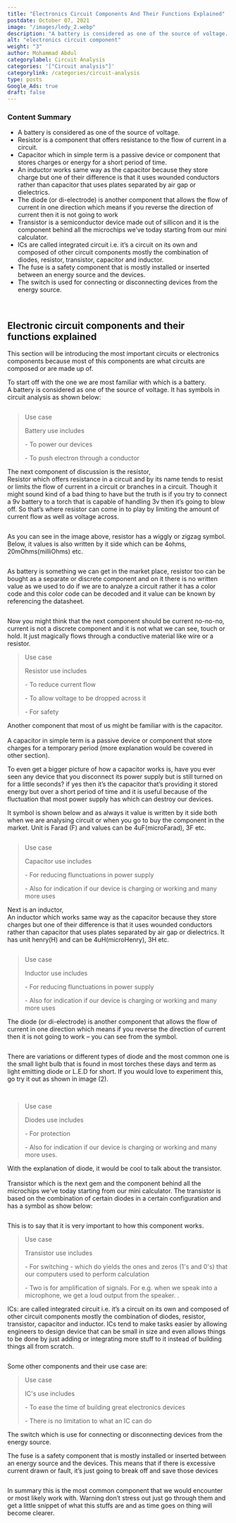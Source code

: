 ```yaml
---
title: "Electronics Circuit Components And Their Functions Explained"
postdate: October 07, 2021
image: "/images/ledy_2.webp"
description: "A battery is considered as one of the source of voltage. which is used to power our devices or push electron through a conductor..."
alt: "electronics circuit component"
weight: "3"
author: Mohammad Abdul
categorylabel: Circuit Analysis
categories: '["Circuit analysis"]'
categorylink: /categories/circuit-analysis
type: posts
Google_Ads: true
draft: false
---
```


<div class="content-summary">
<h3>Content Summary</h3>
<ul>
<li>
<span class="text-emphasis">A battery</span> is considered as one of the source of voltage.
</li>
<li>
<span class="text-emphasis">Resistor</span> is a component that offers resistance to the flow of
current in a circuit.
</li>
<li>
<span class="text-emphasis">Capacitor</span> which in simple term is a passive device or
component
that
stores charges or energy for a short period of time.
</li>
<li>
<span class="text-emphasis">An inductor</span> works same way as the capacitor because
they store charge but one of their difference is that it uses
wounded conductors rather than capacitor that uses plates separated
by air gap or dielectrics.
</li>
<li><span class="text-emphasis">The diode</span> (or di-electrode) is another component that allows
the
flow of current in one direction which means if you reverse the
direction of current then it is not going to work</li>
<li><span class="text-emphasis">Transistor</span> is a semiconductor device made out of sillicon
and it is the component behind all the microchips we’ve today starting from our mini calculator.

</li>
<li><span class="text-emphasis">ICs</span> are called integrated circuit i.e. it’s a circuit on its
own
and composed of other circuit components mostly the combination of diodes, resistor, transistor,
capacitor and inductor.</li>
<li><span class="text-emphasis">The fuse</span> is a safety component that is mostly installed or
inserted between an energy source and the
devices.</li>
<li><span class="text-emphasis">The switch</span> is used for connecting or disconnecting devices
from the energy source.</li>
</ul>
</div>
<br>
<div class="content">
<h2>Electronic circuit components and their functions explained</h2>

<p>
This section will be introducing the most important
circuits or electronics components because most of this components
are what circuits are composed or are made up of.
</p>

<p>
To start off with the one we are most familiar with which is a battery.
<br> <span class="text-emphasis">A battery</span> is considered as one of the source of voltage. It
has
symbols in circuit analysis as shown below:
</p>
<img loading="lazy" src="/images/batterysign_1.webp" alt="" />
<blockquote class="blockquote">
<p class="little-nugget">Use case</p>
<p class="quote-text">
Battery use includes
<p> - To power our devices</p>
<p> - To push electron through a conductor</p>

</blockquote>

<p>
The next component of discussion is the resistor, <br>
<span class="text-emphasis">Resistor</span> 
which offers resistance
in a circuit and by its name tends to resist or limits the flow of
current in a circuit or branches in a circuit. Though it might sound
kind of a bad thing to have but the truth is if you try to connect a
9v battery to a torch that is capable of handling 3v then it’s going
to blow off. So that’s where resistor can come in to play by
limiting the amount of current flow as well as voltage across.
</p>
<img loading="lazy" src="/images/tourchy_3.webp" alt="" />
<p>
As you can see in the image above, resistor has a wiggly or zigzag
symbol. Below, it values is also written by it side which can be 4ohms, 20mOhms(milliOhms) etc.
</p>

<img loading="lazy" src="/images/resistory_1.webp" alt="" />
<p>
As battery is something we can get in the market place, resistor too
can be bought as a separate or discrete component and on it there is
no written value as we used to do if we are to analyze a circuit
rather it has a color code and this color code can be decoded and it
value can be known by referencing the datasheet.
</p>
<img loading="lazy" src="/images/resistorlooky_1 (1).webp" alt="" />
<p>
Now you might think that the next component should be current
no-no-no, current is not a discrete component and it is not what we
can see, touch or hold. It just magically flows through a conductive
material like wire or a resistor.
</p>

<blockquote class="blockquote">
<p class="little-nugget">Use case</p>
<p class="quote-text">
Resistor use includes
<p> - To reduce current flow</p>
<p> - To allow voltage to be dropped across it</p>
<p> - For safety</p>
</blockquote>
<p>
Another component that most of us might be familiar with is the capacitor. <br><br>
<span class="text-emphasis">A capacitor</span> in simple term is a passive device or component
that
store charges for a temporary period (more explanation would be
covered in other section).
</p>
<p>To even get a bigger picture of how a
capacitor works is, have you ever seen any device that you
disconnect its power supply but is still turned on for a little
seconds? if yes then it’s the capacitor that’s providing it stored
energy but over a short period of time and it is useful because of
the fluctuation that most power supply has which can destroy our
devices.</p>
<p>
It symbol is shown below and as always it value is written by it
side both when we are analysing circuit or when you go to buy the
component in the market. Unit is Farad (F) and values can be 4uF(microFarad), 3F etc.
</p>
<img loading="lazy" src="/images/capacitorynew_2.webp" alt="" />
<blockquote class="blockquote">
<p class="little-nugget">Use case</p>
<p class="quote-text">
Capacitor use includes
<p> - For reducing flunctuations in power supply</p>
<p> - Also for indication if our device is charging or working and many more uses</p>
</p>
</blockquote>
<p>
Next is an inductor,
<br><span class="text-emphasis">An inductor</span> which works same way as the capacitor because
they store charges but one of their difference is that it uses
wounded conductors rather than capacitor that uses plates separated
by air gap or dielectrics. It has unit henry(H) and can be 4uH(microHenry), 3H etc.
</p>
<img loading="lazy" src="/images/inductory_1.webp" alt="" />
<blockquote class="blockquote">
<p class="little-nugget">Use case</p>
<p class="quote-text">
Inductor use includes
<p> - For reducing flunctuations in power supply </p>
<p> - Also for indication if our device is charging or working and many more uses</p>
</p>
</blockquote>
<p>
<span class="text-emphasis">The diode</span> (or di-electrode) is another component that allows the
flow of current in one direction which means if you reverse the
direction of current then it is not going to work – you can see from
the symbol.
</p>
<img loading="lazy" src="/images/diodey_2.webp" alt="" />
<p>
There are variations or different types of diode and the most common
one is the small light bulb that is found in most torches these days
and term as <span class="text-italics">light emitting diode</span> or L.E.D for short. If you would
love
to experiment this, go try it out as shown in image (2).
</p>
<img loading="lazy" src="/images/ledy_2.webp" alt="" />
<img loading="lazy" src="/images/polarityreverse_1.webp" alt="" />
<blockquote class="blockquote">
<p class="little-nugget">Use case</p>
<p class="quote-text">
Diodes use includes
<p> - For protection </p>
<p> - Also for indication if our device is charging or working and many more uses.</p>
</p>
</blockquote>

<p>
With the explanation of diode, it would be cool to talk about the transistor. <br><br> <span
class="text-emphasis">Transistor</span> which is the next gem
and the component behind all the microchips we’ve today starting from our mini calculator.
The transistor is based on the combination of certain diodes in a certain configuration and has a
symbol as show below:

</p>
<img loading="lazy" src="/images/transistory_1.webp" alt="" />
<p> This is to say that it is very important to how this component works.

</p>
<blockquote class="blockquote">
<p class="little-nugget">Use case</p>
<p class="quote-text">
Transistor use includes
<p> - For switching - which do yields the ones and zeros (1's and 0's) that
our computers used to perform calculation

</p>
<p> - Two is for amplification of signals. For e.g. when we speak into a microphone, we get a loud
output from the speaker.
.</p>
</p>
</blockquote>

<p><span class="text-emphasis">ICs:</span> are called integrated circuit i.e. it’s a circuit on its own
and composed of other circuit components mostly the combination of diodes, resistor, transistor,
capacitor and inductor.
ICs tend to make tasks easier by allowing engineers to design device that can be small in size and
even allows things to be done by just adding or integrating more stuff to it instead of building
things all from scratch.
</p>
<img loading="lazy" src="/images/ictimer_1.webp" alt="" />
<p>Some other components and their use case are: <br>

</p>
<blockquote class="blockquote">
<p class="little-nugget">Use case</p>
<p class="quote-text">
IC's use includes
<p> - To ease the time of building great electronics devices

</p>
<p> - There is no limitation to what an IC can do
</p>
</p>
</blockquote>
<p> <span class="text-emphasis">The switch</span> which is use for connecting or disconnecting devices
from the energy source.
</p>
<p> <span class="text-emphasis">The fuse</span> is a safety component that is mostly installed or
inserted between an energy source and the
devices. This means that if there is excessive current drawn or fault, it’s just going to break off
and save those devices</p>
<img loading="lazy" src="/images/fusey_1.webp" alt="" />

<p>In summary this is the most common component that we would encounter or most likely work with.
Warning don’t stress out just go through them and get a little snippet of what this stuffs are and
as time goes on thing will become clearer.
</p>
</div>
